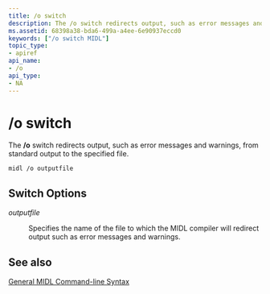 ```yaml
---
title: /o switch
description: The /o switch redirects output, such as error messages and warnings, from standard output to the specified file.
ms.assetid: 68398a38-bda6-499a-a4ee-6e90937eccd0
keywords: ["/o switch MIDL"]
topic_type:
- apiref
api_name:
- /o
api_type:
- NA
---
```


# /o switch

The **/o** switch redirects output, such as error messages and warnings, from standard output to the specified file.

``` syntax
midl /o outputfile
```

## Switch Options

<dl> <dt>

*outputfile* 
</dt> <dd>

Specifies the name of the file to which the MIDL compiler will redirect output such as error messages and warnings.

</dd> </dl>

## See also

<dl> <dt>

[General MIDL Command-line Syntax](general-midl-command-line-syntax.md)
</dt> </dl>

 

 




